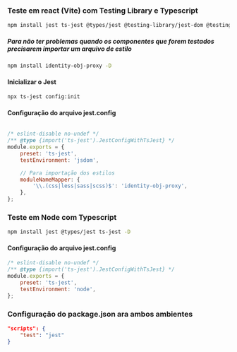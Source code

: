 ### Teste em react (Vite) com Testing Library e Typescript

```bash
npm install jest ts-jest @types/jest @testing-library/jest-dom @testing-library/react @testing-library/user-event -D
```

##### Para não ter problemas quando os componentes que forem testados precisarem importar um arquivo de estilo

```bash
npm install identity-obj-proxy -D
```

#### Inicializar o Jest

```bash
npx ts-jest config:init
```

#### Configuração do arquivo jest.config

```javascript

/* eslint-disable no-undef */
/** @type {import('ts-jest').JestConfigWithTsJest} */
module.exports = {
    preset: 'ts-jest',
    testEnvironment: 'jsdom',

    // Para importação dos estilos
    moduleNameMapper: {
        '\\.(css|less|sass|scss)$': 'identity-obj-proxy',
    },
};

```


### Teste em Node com Typescript

```bash
npm install jest @types/jest ts-jest -D
```

#### Configuração do arquivo jest.config

```javascript
/* eslint-disable no-undef */
/** @type {import('ts-jest').JestConfigWithTsJest} */
module.exports = {
    preset: 'ts-jest',
    testEnvironment: 'node',
};
```

### Configuração do package.json ara ambos ambientes

```json
"scripts": {
    "test": "jest"
}
```


